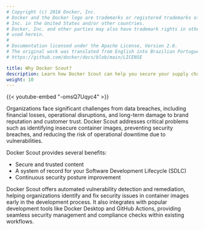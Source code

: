 ```yaml
---
# Copyright (c) 2016 Docker, Inc.
# Docker and the Docker logo are trademarks or registered trademarks of Docker,
# Inc. in the United States and/or other countries.
# Docker, Inc. and other parties may also have trademark rights in other terms
# used herein.
#
# Documentation licensed under the Apache License, Version 2.0.
# The original work was translated from English into Brazilian Portuguese.
# https://github.com/docker/docs/blob/main/LICENSE

title: Why Docker Scout?
description: Learn how Docker Scout can help you secure your supply chain.
weight: 10
---
```

{{< youtube-embed "-omsQ7Uqyc4" >}}

Organizations face significant challenges from data breaches,
including financial losses, operational disruptions, and long-term damage to
brand reputation and customer trust. Docker Scout addresses critical problems
such as identifying insecure container images, preventing security breaches,
and reducing the risk of operational downtime due to vulnerabilities.

Docker Scout provides several benefits:

- Secure and trusted content
- A system of record for your Software Development Lifecycle (SDLC)
- Continuous security posture improvement

Docker Scout offers automated vulnerability detection and remediation, helping
organizations identify and fix security issues in container images early in the
development process. It also integrates with popular development tools like
Docker Desktop and GitHub Actions, providing seamless security management and
compliance checks within existing workflows.

<div id="scout-lp-survey-anchor"></div>
